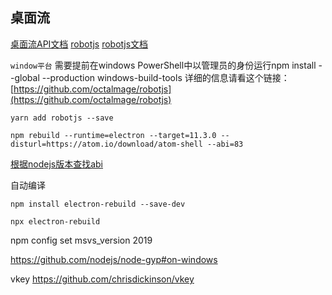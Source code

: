 ## 桌面流


[桌面流API文档](https://www.electronjs.org/docs/api/desktop-capturer)
[robotjs](https://github.com/octalmage/robotjs)
[robotjs文档](https://robotjs.io/docs/)


`window平台` 需要提前在windows  PowerShell中以管理员的身份运行npm install --global --production windows-build-tools
详细的信息请看这个链接：[https://github.com/octalmage/robotjs](https://github.com/octalmage/robotjs)


`yarn add robotjs --save`

```shell
npm rebuild --runtime=electron --target=11.3.0 --disturl=https://atom.io/download/atom-shell --abi=83 
```
[根据nodejs版本查找abi](https://github.com/mapbox/node-pre-gyp/blob/master/lib/util/abi_crosswalk.json)

自动编译

```shell
npm install electron-rebuild --save-dev

npx electron-rebuild
```
npm config set msvs_version 2019

https://github.com/nodejs/node-gyp#on-windows

vkey
https://github.com/chrisdickinson/vkey 
